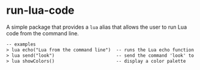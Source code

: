 # run-lua-code

A simple package that provides a `lua` alias that allows the user to
run Lua code from the command line.

```txt
-- examples
> lua echo("Lua from the command line")  -- runs the Lua echo function displaying text on the main screen
> lua send("look")                       -- send the command 'look' to the game server
> lua showColors()                       -- display a color palette
```

